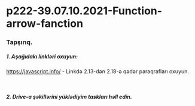 # p222-39.07.10.2021-Function-arrow-fanction


### Tapşırıq.



##### 1. Aşağıdakı linkləri oxuyun:
https://javascript.info/ - Linkdə 2.13-dən 2.18-ə qədər paraqrafları oxuyun.

<br />


##### 2. Drive-a şəkillərini yüklədiyim taskları həll edin.
